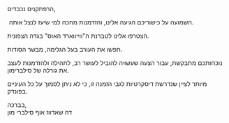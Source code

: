 הרפתקנים נכבדים,

  

 השמועה על כישוריכם הגיעה אלינו, והזדמנות מחכה למי שיעז לנצל אותה. 

הצטרפו אלינו לטברנת ה"ווייווארד האוס" בגדה הצפונית. 

חפשו את העורב בעל הגלימה, מבשר הסודות. 

נוכחותכם מתבקשת, עבור הצעה שעשויה להוביל לעושר רב, לתהילה ולהזדמנות לעצב את גורלה של סילברימון. 

  

מיותר לציין שנדרשת דיסקרטיות לגבי הזמנה זו, כי לא ניתן לסמוך על כל העיניים בפונדק.  
  

בברכה,  
דה שאדווז אוף סילברי מון